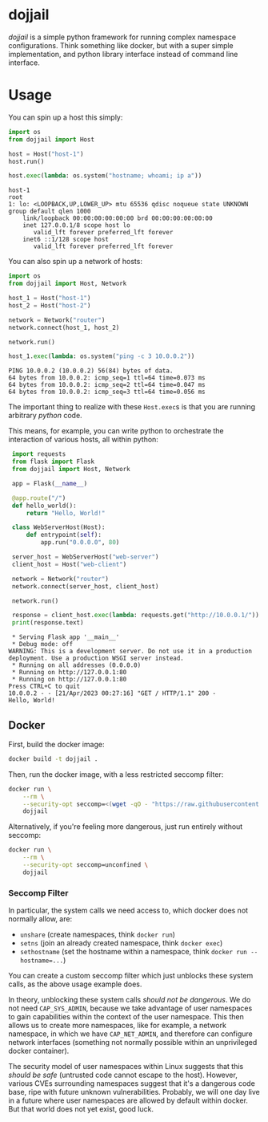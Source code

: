 # dojjail

*dojjail* is a simple python framework for running complex namespace configurations.
Think something like docker, but with a super simple implementation, and python library interface instead of command line interface.

# Usage

You can spin up a host this simply:

```python
import os
from dojjail import Host

host = Host("host-1")
host.run()

host.exec(lambda: os.system("hostname; whoami; ip a"))
```
```
host-1
root
1: lo: <LOOPBACK,UP,LOWER_UP> mtu 65536 qdisc noqueue state UNKNOWN group default qlen 1000
    link/loopback 00:00:00:00:00:00 brd 00:00:00:00:00:00
    inet 127.0.0.1/8 scope host lo
       valid_lft forever preferred_lft forever
    inet6 ::1/128 scope host
       valid_lft forever preferred_lft forever
```

You can also spin up a network of hosts:

```python
import os
from dojjail import Host, Network

host_1 = Host("host-1")
host_2 = Host("host-2")

network = Network("router")
network.connect(host_1, host_2)

network.run()

host_1.exec(lambda: os.system("ping -c 3 10.0.0.2"))
```
```
PING 10.0.0.2 (10.0.0.2) 56(84) bytes of data.
64 bytes from 10.0.0.2: icmp_seq=1 ttl=64 time=0.073 ms
64 bytes from 10.0.0.2: icmp_seq=2 ttl=64 time=0.047 ms
64 bytes from 10.0.0.2: icmp_seq=3 ttl=64 time=0.056 ms
```

The important thing to realize with these `Host.exec`s is that you are running arbitrary *python* code.

This means, for example, you can write python to orchestrate the interaction of various hosts, all within python:

```python
 import requests
 from flask import Flask
 from dojjail import Host, Network

 app = Flask(__name__)

 @app.route("/")
 def hello_world():
     return "Hello, World!"

 class WebServerHost(Host):
     def entrypoint(self):
         app.run("0.0.0.0", 80)

 server_host = WebServerHost("web-server")
 client_host = Host("web-client")

 network = Network("router")
 network.connect(server_host, client_host)

 network.run()

 response = client_host.exec(lambda: requests.get("http://10.0.0.1/"))
 print(response.text)
```
```
 * Serving Flask app '__main__'
 * Debug mode: off
WARNING: This is a development server. Do not use it in a production deployment. Use a production WSGI server instead.
 * Running on all addresses (0.0.0.0)
 * Running on http://127.0.0.1:80
 * Running on http://127.0.0.1:80
Press CTRL+C to quit
10.0.0.2 - - [21/Apr/2023 00:27:16] "GET / HTTP/1.1" 200 -
Hello, World!
```

## Docker

First, build the docker image:
```sh
docker build -t dojjail .
```

Then, run the docker image, with a less restricted seccomp filter:
```sh
docker run \
    --rm \
    --security-opt seccomp=<(wget -qO - "https://raw.githubusercontent.com/moby/moby/master/profiles/seccomp/default.json" | jq '.syscalls += [{"names": ["unshare", "setns", "sethostname"], "action": "SCMP_ACT_ALLOW"}]') \
    dojjail
```

Alternatively, if you're feeling more dangerous, just run entirely without seccomp:
```sh
docker run \
    --rm \
    --security-opt seccomp=unconfined \
    dojjail
```

### Seccomp Filter

In particular, the system calls we need access to, which docker does not normally allow, are:
- `unshare` (create namespaces, think `docker run`)
- `setns` (join an already created namespace, think `docker exec`)
- `sethostname` (set the hostname within a namespace, think `docker run --hostname=...`)

You can create a custom seccomp filter which just unblocks these system calls, as the above usage example does.

In theory, unblocking these system calls *should not be dangerous*.
We do not need `CAP_SYS_ADMIN`, because we take advantage of user namespaces to gain capabilities within the context of the user namespace.
This then allows us to create more namespaces, like for example, a network namespace, in which we have `CAP_NET_ADMIN`, and therefore can configure network interfaces (something not normally possible within an unprivileged docker container).

The security model of user namespaces within Linux suggests that this *should be safe* (untrusted code cannot escape to the host).
However, various CVEs surrounding namespaces suggest that it's a dangerous code base, ripe with future unknown vulnerabilities.
Probably, we will one day live in a future where user namespaces are allowed by default within docker.
But that world does not yet exist, good luck.
